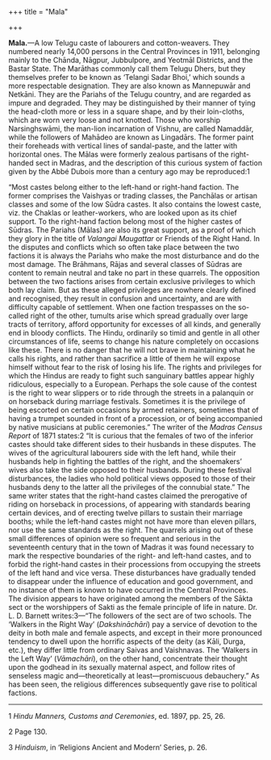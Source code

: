 +++
title = "Mala"

+++

**Mala.**—A low Telugu caste of labourers and cotton-weavers. They numbered nearly 14,000 persons in the Central Provinces in 1911, belonging mainly to the Chānda, Nāgpur, Jubbulpore, and Yeotmāl Districts, and the Bastar State. The Marāthas commonly call them Telugu Dhers, but they themselves prefer to be known as ‘Telangi Sadar Bhoi,’ which sounds a more respectable designation. They are also known as Mannepuwār and Netkāni. They are the Pariahs of the Telugu country, and are regarded as impure and degraded. They may be distinguished by their manner of tying the head-cloth more or less in a square shape, and by their loin-cloths, which are worn very loose and not knotted. Those who worship Narsinghswāmi, the man-lion incarnation of Vishnu, are called Namaddār, while the followers of Mahādeo are known as Lingadārs. The former paint their foreheads with vertical lines of sandal-paste, and the latter with horizontal ones. The Mālas were formerly zealous partisans of the right-handed sect in Madras, and the description of this curious system of faction given by the Abbé Dubois more than a century ago may be reproduced:1 

“Most castes belong either to the left-hand or right-hand faction. The former comprises the Vaishyas or trading classes, the Panchālas or artisan classes and some of the low Sūdra castes. It also contains the lowest caste, viz. the Chaklas or leather-workers, who are looked upon as its chief support. To the right-hand faction belong most of the higher castes of Sūdras. The Pariahs \(Mālas\) are also its great support, as a proof of which they glory in the title of *Valangai Maugattar* or Friends of the Right Hand. In the disputes and conflicts which so often take place between the two factions it is always the Pariahs who make the most disturbance and do the most damage. The Brāhmans, Rājas and several classes of Sūdras are content to remain neutral and take no part in these quarrels. The opposition between the two factions arises from certain exclusive privileges to which both lay claim. But as these alleged privileges are nowhere clearly defined and recognised, they result in confusion and uncertainty, and are with difficulty capable of settlement. When one faction trespasses on the so-called right of the other, tumults arise which spread gradually over large tracts of territory, afford opportunity for excesses of all kinds, and generally end in bloody conflicts. The Hindu, ordinarily so timid and gentle in all other circumstances of life, seems to change his nature completely on occasions like these. There is no danger that he will not brave in maintaining what he calls his rights, and rather than sacrifice a little of them he will expose himself without fear to the risk of losing his life. The rights and privileges for which the Hindus are ready to fight such sanguinary battles appear highly ridiculous, especially to a European. Perhaps the sole cause of the contest is the right to wear slippers or to ride through the streets in a palanquin or on horseback during marriage festivals. Sometimes it is the privilege of being escorted on certain occasions by armed retainers, sometimes that of having a trumpet sounded in front of a procession, or of being accompanied by native musicians at public ceremonies.” The writer of the *Madras Census Report* of 1871 states:2 “It is curious that the females of two of the inferior castes should take different sides to their husbands in these disputes. The wives of the agricultural labourers side with the left hand, while their husbands help in fighting the battles of the right, and the shoemakers’ wives also take the side opposed to their husbands. During these festival disturbances, the ladies who hold political views opposed to those of their husbands deny to the latter all the privileges of the connubial state.” The same writer states that the right-hand castes claimed the prerogative of riding on horseback in processions, of appearing with standards bearing certain devices, and of erecting twelve pillars to sustain their marriage booths; while the left-hand castes might not have more than eleven pillars, nor use the same standards as the right. The quarrels arising out of these small differences of opinion were so frequent and serious in the seventeenth century that in the town of Madras it was found necessary to mark the respective boundaries of the right- and left-hand castes, and to forbid the right-hand castes in their processions from occupying the streets of the left hand and vice versa. These disturbances have gradually tended to disappear under the influence of education and good government, and no instance of them is known to have occurred in the Central Provinces. The division appears to have originated among the members of the Sākta sect or the worshippers of Sakti as the female principle of life in nature. Dr. L. D. Barnett writes:3—“The followers of the sect are of two schools. The ‘Walkers in the Right Way’ \(*Dakshināchāri*\) pay a service of devotion to the deity in both male and female aspects, and except in their more pronounced tendency to dwell upon the horrific aspects of the deity \(as Kāli, Durga, etc.\), they differ little from ordinary Saivas and Vaishnavas. The ‘Walkers in the Left Way’ \(*Vāmachāri*\), on the other hand, concentrate their thought upon the godhead in its sexually maternal aspect, and follow rites of senseless magic and—theoretically at least—promiscuous debauchery.” As has been seen, the religious differences subsequently gave rise to political factions. 


* * *

1 *Hindu Manners, Customs and Ceremonies*, ed. 1897, pp. 25, 26. 

2 Page 130. 

3 *Hinduism*, in ‘Religions Ancient and Modern’ Series, p. 26. 



